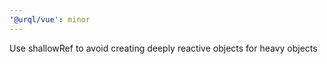 ```yaml
---
'@urql/vue': minor
---
```


Use shallowRef to avoid creating deeply reactive objects for heavy objects
